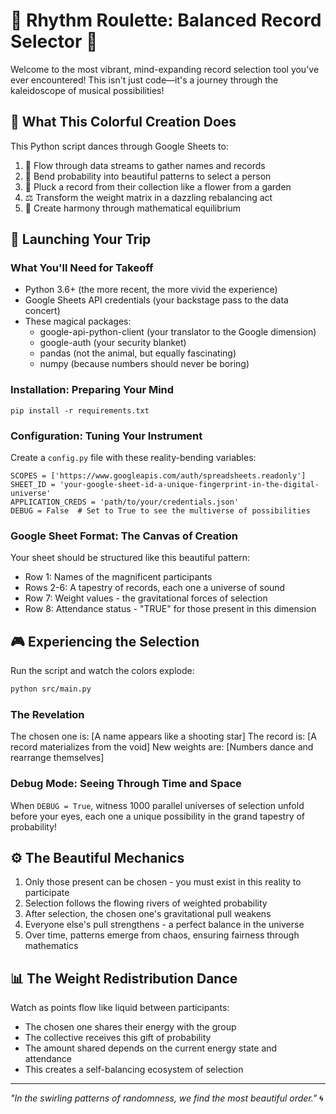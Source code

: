 # 🎵 Rhythm Roulette: Balanced Record Selector 🎲

Welcome to the most vibrant, mind-expanding record selection tool you've ever encountered! This isn't just code—it's a journey through the kaleidoscope of musical possibilities!

## 🧠 What This Colorful Creation Does

This Python script dances through Google Sheets to:

1. 🌊 Flow through data streams to gather names and records
2. 🎲 Bend probability into beautiful patterns to select a person
3. 🎯 Pluck a record from their collection like a flower from a garden
4. ⚖️ Transform the weight matrix in a dazzling rebalancing act
5. 🔄 Create harmony through mathematical equilibrium

## 🚀 Launching Your Trip

### What You'll Need for Takeoff

- Python 3.6+ (the more recent, the more vivid the experience)
- Google Sheets API credentials (your backstage pass to the data concert)
- These magical packages:
  - google-api-python-client (your translator to the Google dimension)
  - google-auth (your security blanket)
  - pandas (not the animal, but equally fascinating)
  - numpy (because numbers should never be boring)

### Installation: Preparing Your Mind

```bash'
pip install -r requirements.txt
```

### Configuration: Tuning Your Instrument

Create a `config.py` file with these reality-bending variables:

```python"
SCOPES = ['https://www.googleapis.com/auth/spreadsheets.readonly']
SHEET_ID = 'your-google-sheet-id-a-unique-fingerprint-in-the-digital-universe'
APPLICATION_CREDS = 'path/to/your/credentials.json'
DEBUG = False  # Set to True to see the multiverse of possibilities
```

### Google Sheet Format: The Canvas of Creation

Your sheet should be structured like this beautiful pattern:
- Row 1: Names of the magnificent participants
- Rows 2-6: A tapestry of records, each one a universe of sound
- Row 7: Weight values - the gravitational forces of selection
- Row 8: Attendance status - "TRUE" for those present in this dimension

## 🎮 Experiencing the Selection

Run the script and watch the colors explode:

```bash
python src/main.py
```

### The Revelation

The chosen one is: [A name appears like a shooting star]
The record is: [A record materializes from the void]
New weights are: [Numbers dance and rearrange themselves]

### Debug Mode: Seeing Through Time and Space

When `DEBUG = True`, witness 1000 parallel universes of selection unfold before your eyes, each one a unique possibility in the grand tapestry of probability!

## ⚙️ The Beautiful Mechanics

1. Only those present can be chosen - you must exist in this reality to participate
2. Selection follows the flowing rivers of weighted probability
3. After selection, the chosen one's gravitational pull weakens
4. Everyone else's pull strengthens - a perfect balance in the universe
5. Over time, patterns emerge from chaos, ensuring fairness through mathematics

## 📊 The Weight Redistribution Dance

Watch as points flow like liquid between participants:
- The chosen one shares their energy with the group
- The collective receives this gift of probability
- The amount shared depends on the current energy state and attendance
- This creates a self-balancing ecosystem of selection

---

*"In the swirling patterns of randomness, we find the most beautiful order."* 🌀
